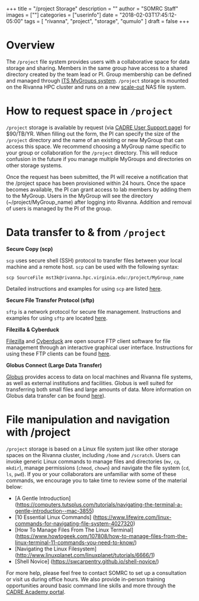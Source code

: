 +++
title = "/project Storage"
description = ""
author = "SOMRC Staff"
images = [""]
categories = ["userinfo"]
date = "2018-02-03T17:45:12-05:00"
tags = [
    "rivanna", 
    "project",
    "storage",
    "qumulo"
]
draft = false
+++

# Overview

The `/project` file system provides users with a collaborative space for data storage and sharing. Members in the same group have access to a shared directory created by the team lead or PI. Group membership can be defined and managed through [ITS MyGroups system](http://its.virginia.edu/mygroups/). `/project` storage is mounted on the Rivanna HPC cluster and runs on a new [scale-out](http://whatis.techtarget.com/definition/scale-out-storage) NAS file system.

# How to request space in `/project`
 
`/project` storage is available by request (via [CADRE User Support page](https://cadre.virginia.edu/user-support)) for $90/TB/YR. When filling out the form, the PI can specify the size of the `/project` directory and the name of an existing or new MyGroup that can access this space. We recommend choosing a MyGroup name specific to your group or collaboration for the `/project` directory. This will reduce confusion in the future if you manage multiple MyGroups and directories on other storage systems.
 
Once the request has been submitted, the PI will receive a notification that the /project space has been provisioned within 24 hours. Once the space becomes available, the PI can grant access to lab members by adding them to the MyGroup. Users in the MyGroup will see the directory (~/project/MyGroup_name) after logging into Rivanna. Addition and removal of users is managed by the PI of the group.
 
# Data transfer to & from `/project`

<div class="bd-callout bd-callout-warning">
<b>Secure Copy (scp)</b> 
<p><code>scp</code> uses secure shell (SSH) protocol to transfer files between your local machine and a remote host. <code>scp</code> can be used with the following syntax:</p>
<p><code>scp SourceFile mst3k@rivanna.hpc.virginia.edu:/project/MyGroup_name</code></p>
<p>Detailed instructions and examples for using <code>scp</code> are listed <a href ="https://discuss.rc.virginia.edu/t/secure-copy-scp/740">here</a>.</p>
</div>

<div class="bd-callout bd-callout-warning">
<b>Secure File Transfer Protocol (sftp)</b> 
<p><code>sftp</code> is a network protocol for secure file management. Instructions and examples for using <code>sftp</code> are located <a href = "https://discuss.rc.virginia.edu/t/secure-file-transfer-protocol-sftp/741">here</a>.</p>
</div>

<div class="bd-callout bd-callout-warning">
<b>Filezilla & Cyberduck</b> 
<p><a href="https://filezilla-project.org/">Filezilla</a> and <a href="https://cyberduck.io/">Cyberduck</a> are open source FTP client software for file management through an interactive graphical user interface. Instructions for using these FTP clients can be found <a href ="https://discuss.rc.virginia.edu/t/file-management-with-an-ftp-client/742">here</a>.</p>
</div>

<div class="bd-callout bd-callout-warning">
<b>Globus Connect (Large Data Transfer)</b>
<p><a href="https://www.globus.org/">Globus</a> provides access to data on local machines and Rivanna file systems, as well as external institutions and facilities. Globus is well suited for transferring both small files and large amounts of data. More information on Globus data transfer can be found <a href ="https://discuss.rc.virginia.edu/t/globus-connect-data-transfer-introduction/345">here</a>).</p>
</div>
 
# File manipulation and navigation with /project
 
`/project` storage is based on a Linux file system just like other storage spaces on the Rivanna cluster, including `/home` and `/scratch`. Users can invoke generic Linux commands to manage files and directories (`mv`, `cp`, `mkdir`), manage permissions (`chmod`, `chown`) and navigate the file system (`cd`, `ls`, `pwd`).  If you or your collaborators are unfamiliar with some of these commands, we encourage you to take time to review some of the material below:

- [A Gentle Introduction] (https://computers.tutsplus.com/tutorials/navigating-the-terminal-a-gentle-introduction--mac-3855)
- [10 Essential Linux Commands] (https://www.lifewire.com/linux-commands-for-navigating-file-system-4027320)
- [How To Manage Files From The Linux Terminal] (https://www.howtogeek.com/107808/how-to-manage-files-from-the-linux-terminal-11-commands-you-need-to-know/)
- [Navigating the Linux Filesystem] (http://www.linuxplanet.com/linuxplanet/tutorials/6666/1)
- [Shell Novice] (https://swcarpentry.github.io/shell-novice/)

For more help, please feel free to contact SOMRC to set up a consultation or visit us during office hours. We also provide in-person training opportunities around basic command line skills and more through the [CADRE Academy portal](https://education.cadre.virginia.edu/#/home).
